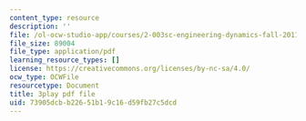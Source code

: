 ```yaml
---
content_type: resource
description: ''
file: /ol-ocw-studio-app/courses/2-003sc-engineering-dynamics-fall-2011/73905dcbb22651b19c16d59fb27c5dcd_qrbCpv3Sv34.pdf
file_size: 89004
file_type: application/pdf
learning_resource_types: []
license: https://creativecommons.org/licenses/by-nc-sa/4.0/
ocw_type: OCWFile
resourcetype: Document
title: 3play pdf file
uid: 73905dcb-b226-51b1-9c16-d59fb27c5dcd
---
```

